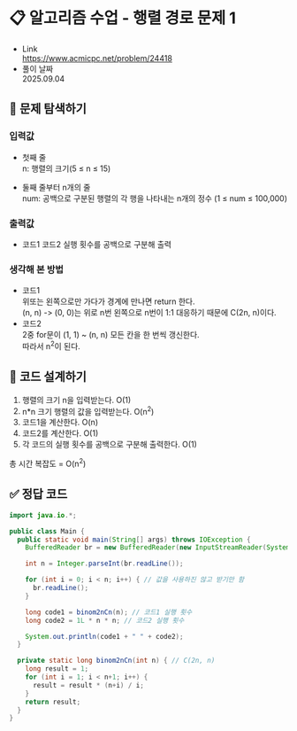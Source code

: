 # 📋 알고리즘 수업 - 행렬 경로 문제 1
- Link<br>
https://www.acmicpc.net/problem/24418
- 풀이 날짜<br>
2025.09.04

## 🔎 문제 탐색하기

### 입력값
- 첫째 줄<br>
n: 행렬의 크기(5 ≤ n ≤ 15)

- 둘째 줄부터 n개의 줄<br>
num: 공백으로 구분된 행렬의 각 행을 나타내는 n개의 정수 (1 ≤ num ≤ 100,000)

### 출력값
- 코드1 코드2 실행 횟수를 공백으로 구분해 출력

### 생각해 본 방법
- 코드1<br>
위또는 왼쪽으로만 가다가 경계에 만나면 return 한다.<br>
(n, n) -> (0, 0)는 위로 n번 왼쪽으로 n번이 1:1 대응하기 때문에 C(2n, n)이다.
- 코드2<br>
2중 for문이 (1, 1) ~ (n, n) 모든 칸을 한 번씩 갱신한다.<br>
따라서 n<sup>2</sup>이 된다.

## 📝 코드 설계하기
1. 행렬의 크기 n을 입력받는다. O(1)
2. n*n 크기 행렬의 값을 입력받는다. O(n<sup>2</sup>)
3. 코드1을 계산한다. O(n)
4. 코드2를 계산한다. O(1)
5. 각 코드의 실행 횟수를 공백으로 구분해 출력한다. O(1)

총 시간 복잡도 = O(n<sup>2</sup>)

## ✅ 정답 코드
```java
import java.io.*;

public class Main {
  public static void main(String[] args) throws IOException {
    BufferedReader br = new BufferedReader(new InputStreamReader(System.in));

    int n = Integer.parseInt(br.readLine());

    for (int i = 0; i < n; i++) { // 값을 사용하진 않고 받기만 함
      br.readLine();
    }

    long code1 = binom2nCn(n); // 코드1 실행 횟수
    long code2 = 1L * n * n; // 코드2 실행 횟수

    System.out.println(code1 + " " + code2);
  }

  private static long binom2nCn(int n) { // C(2n, n)
    long result = 1;
    for (int i = 1; i < n+1; i++) {
      result = result * (n+i) / i;
    }
    return result;
  }
}
```